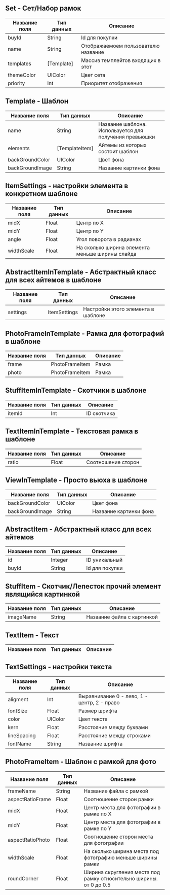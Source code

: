 ## Set - Сет/Набор рамок

| Название поля | Тип данных | Описание |
|---|---|---|
| buyId | String | Id для покупки |
| name | String | Отображаемоем пользователю название |
| templates | [Template] | Массив темплейтов входящих в этот |
| themeColor | UIColor | Цвет сета |
| priority | Int | Приоритет отображения |


## Template - Шаблон

| Название поля | Тип данных | Описание |
|---|---|---|
| name | String | Название шаблона. Используется для получения превьюшки |
| elements | [TemplateItem] | Айтемы из которых состоит шаблон |
| backGroundColor | UIColor | Цвет фона |
| backGroundImage | String | Название картинки фона |


## ItemSettings - настройки элемента в конкретном шаблоне

| Название поля | Тип данных | Описание |
|---|---|---|
| midX | Float | Центр по X |
| midY | Float | Центр по Y |
| angle | Float | Угол поворота в радианах |
| widthScale | Float | На сколько ширина элемента меньше ширины слайда |


## AbstractItemInTemplate - Абстрактный класс для всех айтемов в шаблоне

| Название поля | Тип данных | Описание |
|---|---|---|
| settings | ItemSettings | Настройки этого элемента в шаблоне |


## PhotoFrameInTemplate - Рамка для фотографий в шаблоне

| Название поля | Тип данных | Описание |
|---|---|---|
| frame | PhotoFrameItem | Рамка |
| photo | PhotoFrameItem | Рамка |

## StuffItemInTemplate - Скотчики в шаблоне

| Название поля | Тип данных | Описание |
|---|---|---|
| itemId | Int | ID скотчика |


## TextItemInTemplate - Текстовая рамка в шаблоне

| Название поля | Тип данных | Описание |
|---|---|---|
| ratio | Float | Соотношение сторон |


## ViewInTemplate - Просто вьюха в шаблоне

| Название поля | Тип данных | Описание |
|---|---|---|
| backGroundColor | UIColor | Цвет фона |
| backGroundImage | String | Название картинки фона |


## AbstractItem - Абстрактный класс для всех айтемов

| Название поля | Тип данных | Описание |
|---|---|---|
| id | Integer | ID уникальный |
| buyId | String | Id для покупки |


## StuffItem - Скотчик/Лепесток прочий элемент являщийся картинкой

| Название поля | Тип данных | Описание |
|---|---|---|
| imageName | String | Название файла с картинкой |


## TextItem - Текст

| Название поля | Тип данных | Описание |
|---|---|---|

## TextSettings - настройки текста

| Название поля | Тип данных | Описание |
|---|---|---|
| aligment | Int | Выравнивание 0 - лево, 1 - центр, 2 - право |
| fontSize | Float | Размер шрифта |
| color | UIColor | Цвет текста |
| kern | Float | Расстояние между буквами |
| lineSpacing | Float | Расстояние между строками |
| fontName | String | Название шрифта |



## PhotoFrameItem - Шаблон с рамкой для фото

| Название поля | Тип данных | Описание |
|---|---|---|
| frameName | String | Название файла с рамкой |
| aspectRatioFrame | Float | Соотношение сторон рамки |
| midX | Float | Центр места для фотографии в рамке по Х |
| midY | Float | Центр места для фотографии в рамке по Y |
| aspectRatioPhoto | Float | Соотношение сторон места для фотографии |
| widthScale | Float | На сколько ширина места под фотографию меньше ширины рамки |
| roundCorner | Float | Ширина скругления места под рамку относительно ширины. от 0 до 0.5 |

